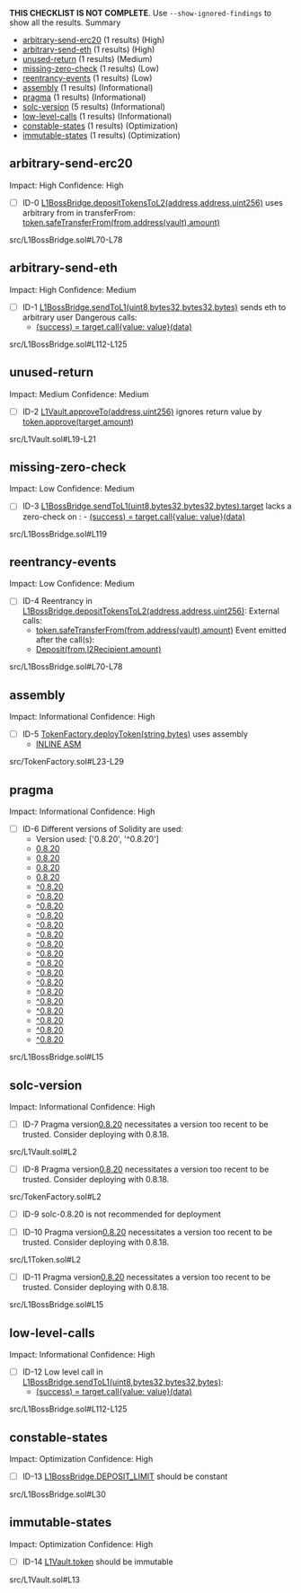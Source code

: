 **THIS CHECKLIST IS NOT COMPLETE**. Use `--show-ignored-findings` to show all the results.
Summary
 - [arbitrary-send-erc20](#arbitrary-send-erc20) (1 results) (High)
 - [arbitrary-send-eth](#arbitrary-send-eth) (1 results) (High)
 - [unused-return](#unused-return) (1 results) (Medium)
 - [missing-zero-check](#missing-zero-check) (1 results) (Low)
 - [reentrancy-events](#reentrancy-events) (1 results) (Low)
 - [assembly](#assembly) (1 results) (Informational)
 - [pragma](#pragma) (1 results) (Informational)
 - [solc-version](#solc-version) (5 results) (Informational)
 - [low-level-calls](#low-level-calls) (1 results) (Informational)
 - [constable-states](#constable-states) (1 results) (Optimization)
 - [immutable-states](#immutable-states) (1 results) (Optimization)
## arbitrary-send-erc20
Impact: High
Confidence: High
 - [ ] ID-0
[L1BossBridge.depositTokensToL2(address,address,uint256)](src/L1BossBridge.sol#L70-L78) uses arbitrary from in transferFrom: [token.safeTransferFrom(from,address(vault),amount)](src/L1BossBridge.sol#L74)

src/L1BossBridge.sol#L70-L78


## arbitrary-send-eth
Impact: High
Confidence: Medium
 - [ ] ID-1
[L1BossBridge.sendToL1(uint8,bytes32,bytes32,bytes)](src/L1BossBridge.sol#L112-L125) sends eth to arbitrary user
	Dangerous calls:
	- [(success) = target.call{value: value}(data)](src/L1BossBridge.sol#L121)

src/L1BossBridge.sol#L112-L125


## unused-return
Impact: Medium
Confidence: Medium
 - [ ] ID-2
[L1Vault.approveTo(address,uint256)](src/L1Vault.sol#L19-L21) ignores return value by [token.approve(target,amount)](src/L1Vault.sol#L20)

src/L1Vault.sol#L19-L21


## missing-zero-check
Impact: Low
Confidence: Medium
 - [ ] ID-3
[L1BossBridge.sendToL1(uint8,bytes32,bytes32,bytes).target](src/L1BossBridge.sol#L119) lacks a zero-check on :
		- [(success) = target.call{value: value}(data)](src/L1BossBridge.sol#L121)

src/L1BossBridge.sol#L119


## reentrancy-events
Impact: Low
Confidence: Medium
 - [ ] ID-4
Reentrancy in [L1BossBridge.depositTokensToL2(address,address,uint256)](src/L1BossBridge.sol#L70-L78):
	External calls:
	- [token.safeTransferFrom(from,address(vault),amount)](src/L1BossBridge.sol#L74)
	Event emitted after the call(s):
	- [Deposit(from,l2Recipient,amount)](src/L1BossBridge.sol#L77)

src/L1BossBridge.sol#L70-L78


## assembly
Impact: Informational
Confidence: High
 - [ ] ID-5
[TokenFactory.deployToken(string,bytes)](src/TokenFactory.sol#L23-L29) uses assembly
	- [INLINE ASM](src/TokenFactory.sol#L24-L26)

src/TokenFactory.sol#L23-L29


## pragma
Impact: Informational
Confidence: High
 - [ ] ID-6
Different versions of Solidity are used:
	- Version used: ['0.8.20', '^0.8.20']
	- [0.8.20](src/L1BossBridge.sol#L15)
	- [0.8.20](src/L1Token.sol#L2)
	- [0.8.20](src/L1Vault.sol#L2)
	- [0.8.20](src/TokenFactory.sol#L2)
	- [^0.8.20](lib/openzeppelin-contracts/contracts/access/Ownable.sol#L4)
	- [^0.8.20](lib/openzeppelin-contracts/contracts/interfaces/IERC20.sol#L4)
	- [^0.8.20](lib/openzeppelin-contracts/contracts/interfaces/draft-IERC6093.sol#L3)
	- [^0.8.20](lib/openzeppelin-contracts/contracts/token/ERC20/ERC20.sol#L4)
	- [^0.8.20](lib/openzeppelin-contracts/contracts/token/ERC20/IERC20.sol#L4)
	- [^0.8.20](lib/openzeppelin-contracts/contracts/token/ERC20/extensions/IERC20Metadata.sol#L4)
	- [^0.8.20](lib/openzeppelin-contracts/contracts/token/ERC20/extensions/IERC20Permit.sol#L4)
	- [^0.8.20](lib/openzeppelin-contracts/contracts/token/ERC20/utils/SafeERC20.sol#L4)
	- [^0.8.20](lib/openzeppelin-contracts/contracts/utils/Address.sol#L4)
	- [^0.8.20](lib/openzeppelin-contracts/contracts/utils/Context.sol#L4)
	- [^0.8.20](lib/openzeppelin-contracts/contracts/utils/Pausable.sol#L4)
	- [^0.8.20](lib/openzeppelin-contracts/contracts/utils/ReentrancyGuard.sol#L4)
	- [^0.8.20](lib/openzeppelin-contracts/contracts/utils/Strings.sol#L4)
	- [^0.8.20](lib/openzeppelin-contracts/contracts/utils/cryptography/ECDSA.sol#L4)
	- [^0.8.20](lib/openzeppelin-contracts/contracts/utils/cryptography/MessageHashUtils.sol#L4)
	- [^0.8.20](lib/openzeppelin-contracts/contracts/utils/math/Math.sol#L4)
	- [^0.8.20](lib/openzeppelin-contracts/contracts/utils/math/SignedMath.sol#L4)

src/L1BossBridge.sol#L15


## solc-version
Impact: Informational
Confidence: High
 - [ ] ID-7
Pragma version[0.8.20](src/L1Vault.sol#L2) necessitates a version too recent to be trusted. Consider deploying with 0.8.18.

src/L1Vault.sol#L2


 - [ ] ID-8
Pragma version[0.8.20](src/TokenFactory.sol#L2) necessitates a version too recent to be trusted. Consider deploying with 0.8.18.

src/TokenFactory.sol#L2


 - [ ] ID-9
solc-0.8.20 is not recommended for deployment

 - [ ] ID-10
Pragma version[0.8.20](src/L1Token.sol#L2) necessitates a version too recent to be trusted. Consider deploying with 0.8.18.

src/L1Token.sol#L2


 - [ ] ID-11
Pragma version[0.8.20](src/L1BossBridge.sol#L15) necessitates a version too recent to be trusted. Consider deploying with 0.8.18.

src/L1BossBridge.sol#L15


## low-level-calls
Impact: Informational
Confidence: High
 - [ ] ID-12
Low level call in [L1BossBridge.sendToL1(uint8,bytes32,bytes32,bytes)](src/L1BossBridge.sol#L112-L125):
	- [(success) = target.call{value: value}(data)](src/L1BossBridge.sol#L121)

src/L1BossBridge.sol#L112-L125


## constable-states
Impact: Optimization
Confidence: High
 - [ ] ID-13
[L1BossBridge.DEPOSIT_LIMIT](src/L1BossBridge.sol#L30) should be constant 

src/L1BossBridge.sol#L30


## immutable-states
Impact: Optimization
Confidence: High
 - [ ] ID-14
[L1Vault.token](src/L1Vault.sol#L13) should be immutable 

src/L1Vault.sol#L13


